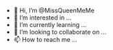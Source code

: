 - 👋 Hi, I’m @MissQueenMeMe
- 👀 I’m interested in ...
- 🌱 I’m currently learning ...
- 💞️ I’m looking to collaborate on ...
- 📫 How to reach me ...

<!---
MissQueenMeMe/MissQueenMeMe is a ✨ special ✨ repository because its `README.md` (this file) appears on your GitHub profile.
You can click the Preview link to take a look at your changes.
--->
